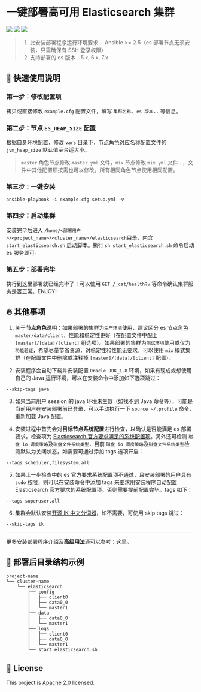 # 一键部署高可用 Elasticsearch 集群

![](https://img.shields.io/badge/ansible-%3E%3D2.5-red) ![](https://img.shields.io/badge/elasticsearch-5.x%2C%206.x%2C%207.x-9cf) ![](https://img.shields.io/badge/license-Apache--2.0-brightgreen)

> 1. 此安装部署程序运行环境要求： Ansible >= 2.5（es 部署节点无须安装，只需确保有 SSH 登录权限）
> 2. 支持部署的 es 版本：5.x, 6.x, 7.x

## :rocket: 快速使用说明

### 第一步：修改配置项

拷贝或直接修改 `example.cfg` 配置文件，填写 `集群名称`、`es 版本..` 等信息。

### 第二步：节点 `ES_HEAP_SIZE` 配置

根据自身环境配置，修改 `vars` 目录下，节点角色对应名称配置文件的 `jvm_heap_size` 默认值至合适大小。

> `master` 角色节点修改 `master.yml` 文件，`mix` 节点修改 `mix.yml` 文件...，文件中其他配置项按需也可以修改。所有相同角色节点使用相同配置。

### 第三步：一键安装

```shell
ansible-playbook -i example.cfg setup.yml -v
```

### 第四步：启动集群

安装完毕后进入 `/home/<部署用户>/<project_name>/<cluster_name>/elasticsearch`目录，内含 `start_elasticsearch.sh` 启动脚本。执行 `sh start_elasticsearch.sh` 命令启动 es 服务即可。

### 第五步：部署完毕

执行到这里部署就已经完毕了！可以使用 `GET /_cat/health?v` 等命令确认集群服务是否正常。ENJOY!

## :fire: 其他事项

1. 关于**节点角色**说明：如果部署的集群为`生产环境`使用，建议区分 es 节点角色 `master/data/client`，性能和稳定性更好（在配置文件中配上 `[master]/[data]/[client]` 组选项）。如果部署的集群为`测试环境`使用或仅为`功能验证`，希望尽量节省资源，对稳定性和性能无要求，可以使用 `mix` 模式集群（在配置文件中删除或注释掉 `[master]/[data]/[client]` 配置）。

2. 安装程序会自动下载并安装配置 `Oracle JDK_1.8` 环境，如果有现成或想使用自己的 Java 运行环境，可以在安装命令中添加如下选项跳过：
```shell
--skip-tags java
```

3. 如果当前用户 session 的 java 环境未生效（如找不到 Java 命令等），可能是当前用户在安装部署前已登录，可以手动执行一下 `source ~/.profile` 命令，重新加载 Java 配置。

4. 安装过程中首先会对**目标节点系统配置**进行检查，以确认是否能满足 es 部署要求。检查项为 [Elasticsearch 官方要求满足的系统配置项](https://www.elastic.co/guide/en/elasticsearch/reference/current/system-config.html)。另外还可检测 `磁盘 io 调度策略`及`磁盘文件系统类型`，目前 `磁盘 io 调度策略`及`磁盘文件系统类型`检测默认为关闭状态，如需要可通过添加 tags 选项开启：
```shell
--tags scheduler,filesystem,all
```

5. 如果上一步检查中的 es 官方要求系统配置项不通过，且安装部署的用户具有 `sudo` 权限，则可以在安装命令中添加 tags 来要求用安装程序自动配置 Elasticsearch 官方要求的系统配置项。否则需要提前配置完毕。tags 如下：
```shell
--tags superuser,all
```

6. 集群会默认安装[开源 IK 中文分词器](https://github.com/medcl/elasticsearch-analysis-ik)，如不需要，可使用 skip tags 跳过：
```
--skip-tags ik
```

---

更多安装部署程序介绍及**高级用法**还可以参考：[这里](./docs/es-easy-setup-usage.md)。

## :whale: 部署后目录结构示例

```
project-name
└── cluster-name
    └── elasticsearch
        ├── config
        │   ├── client0
        │   ├── data0_0
        │   └── master1
        ├── data
        │   ├── data0_0
        │   └── master1
        ├── logs
        │   ├── client0
        │   ├── data0_0
        │   └── master1
        └── start_elasticsearch.sh
```

## :memo: License

This project is [Apache 2.0](./LICENSE) licensed.

